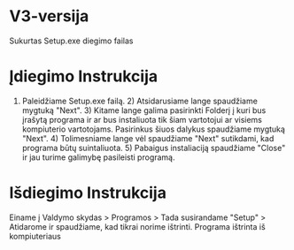 # V3-versija

Sukurtas Setup.exe diegimo failas  
# Įdiegimo Instrukcija 
1) Paleidžiame Setup.exe failą.   2) Atsidarusiame lange spaudžiame mygtuką "Next".  3) Kitame lange galima pasirinkti Folderį į kuri bus įrašytą programa ir ar bus instaliuota tik šiam vartotojui ar visiems kompiuterio vartotojams. Pasirinkus šiuos dalykus spaudžiame mygtuką "Next".  4) Tolimesniame lange vėl spaudžiame "Next" sutikdami, kad programa būtų suintaliuota.   5) Pabaigus instaliaciją spaudžiame "Close" ir jau turime galimybę pasileisti programą.
# Išdiegimo Instrukcija
Einame į Valdymo skydas > Programos > Tada susirandame "Setup" > Atidarome ir spaudžiame, kad tikrai norime ištrinti. Programa ištrinta iš kompiuteriaus
